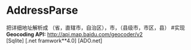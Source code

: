 # AddressParse
把详细地址解析成 （省，直辖市，自治区），市，（县级市，市区，县）
#实现
**Geocoding API:** http://api.map.baidu.com/geocoder/v2<br/>
[Sqlite]
[.net framwork**4.0]
[ADO.net]
